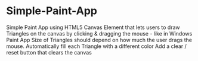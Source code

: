 # Simple-Paint-App
Simple Paint App using HTML5 Canvas Element that lets users to draw Triangles on the canvas by clicking & dragging the mouse - like in Windows Paint App
Size of Triangles should depend on how much the user drags the mouse.
Automatically fill each Triangle with a different color
Add a clear / reset button that clears the canvas
